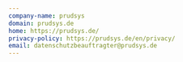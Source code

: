 ```yaml
---
company-name: prudsys
domain: prudsys.de
home: https://prudsys.de/
privacy-policy: https://prudsys.de/en/privacy/
email: datenschutzbeauftragter@prudsys.de
---
```




